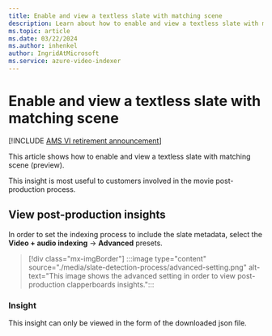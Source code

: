 ```yaml
---
title: Enable and view a textless slate with matching scene
description: Learn about how to enable and view a textless slate with matching scene.
ms.topic: article
ms.date: 03/22/2024
ms.author: inhenkel
author: IngridAtMicrosoft
ms.service: azure-video-indexer
---
```


# Enable and view a textless slate with matching scene

[!INCLUDE [AMS VI retirement announcement](./includes/important-ams-retirement-avi-announcement.md)]

This article shows how to enable and view  a textless slate with matching scene (preview).

This insight is most useful to customers involved in the movie post-production process.

## View post-production insights

In order to set the indexing process to include the slate metadata, select the **Video + audio indexing** -> **Advanced** presets.

> [!div class="mx-imgBorder"]
> :::image type="content" source="./media/slate-detection-process/advanced-setting.png" alt-text="This image shows the advanced setting in order to view post-production clapperboards insights.":::

### Insight

This insight can only be viewed in the form of the downloaded json file.
